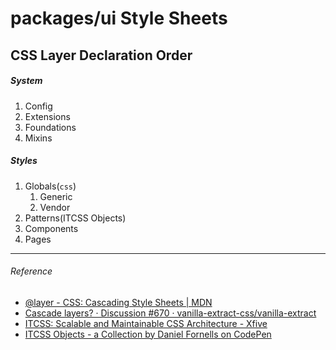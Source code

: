 # packages/ui Style Sheets

## CSS Layer Declaration Order

##### System

1. Config
1. Extensions
1. Foundations
1. Mixins

##### Styles

1. Globals(`css`)
   1. Generic
   1. Vendor
1. Patterns(ITCSS Objects)
1. Components
1. Pages

---

###### Reference

- [@layer - CSS: Cascading Style Sheets | MDN](https://developer.mozilla.org/en-US/docs/Web/CSS/@layer)
- [Cascade layers? · Discussion #670 · vanilla-extract-css/vanilla-extract](https://github.com/vanilla-extract-css/vanilla-extract/discussions/670)
- [ITCSS: Scalable and Maintainable CSS Architecture - Xfive](https://www.xfive.co/blog/itcss-scalable-maintainable-css-architecture/)
- [ITCSS Objects - a Collection by Daniel Fornells on CodePen](https://codepen.io/collection/DmzVOM/)
